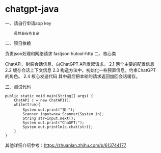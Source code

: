 # chatgpt-java
一、请自行申请app key

        虽然会有些复杂

二、项目依赖

负责json处理和网络请求
fastjson
hutool-http
二、核心类

ChatAPI，封装会话信息，向ChatGPT API发起请求。
2.1 两个主要的配置信息
2.2 缓存会话上下文信息
2.3 构造方法中，初始化一些预置信息，约束ChatGPT的角色。
2.4 核心发送代码
其中最后把本轮的请求返回加回会话缓存。

三、测试代码
```
public static void main(String[] args) {
    ChatAPI c = new ChatAPI();
    while(true){
        System.out.print("我:");
        Scanner input=new Scanner(System.in);
        String str=input.next();
        System.out.print("ChaGPT:");
        System.out.println(c.chat(str));
    }
}
```
其他详细介绍参考：https://zhuanlan.zhihu.com/p/613744177
